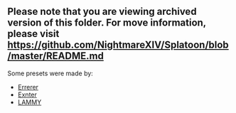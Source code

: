 ## Please note that you are viewing archived version of this folder. For move information, please visit https://github.com/NightmareXIV/Splatoon/blob/master/README.md

Some presets were made by:
- [Errerer](https://github.com/Errerer/)
- [Exnter](https://github.com/Exnter/) 
- [LAMMY](https://github.com/LAMMY-33)

